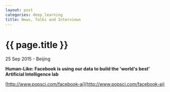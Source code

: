 ```yaml
---
layout: post
categories: deep_learning
title: News, Talks and Interviews
---
```


{{ page.title }}
================

<p class="meta">25 Sep 2015 - Beijing</p>

**Human-Like: Facebook is using our data to build the 'world's best' Artificial Intelligence lab**

[http://www.popsci.com/facebook-ai](http://www.popsci.com/facebook-ai)
